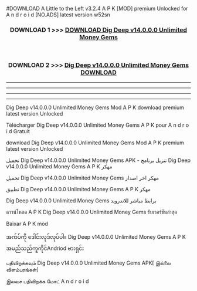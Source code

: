 #DOWNLOAD A Little to the Left v3.2.4 A P K [MOD] premium Unlocked for A n d r o i d [NO.ADS] latest version w52sn 



<div align="center">

<h3>DOWNLOAD 1 >>> <a href="https://downloadmod1.web.app/?judul=Dig Deep v14.0.0.0 Unlimited Money Gems ">DOWNLOAD Dig Deep v14.0.0.0 Unlimited Money Gems </a></h3><br>

<h3>DOWNLOAD 2 >>> <a href="https://downloadmod1.web.app/?judul=Dig Deep v14.0.0.0 Unlimited Money Gems ">Dig Deep v14.0.0.0 Unlimited Money Gems  DOWNLOAD </a></h3>

</div>


----------------------------------------------------------

----------------------------------------------------------

----------------------------------------------------------

----------------------------------------------------------


Dig Deep v14.0.0.0 Unlimited Money Gems  Mod A P K download premium latest version Unlocked

Télécharger Dig Deep v14.0.0.0 Unlimited Money Gems  A P K pour A n d r o i d Gratuit

download Dig Deep v14.0.0.0 Unlimited Money Gems  Mod A P K premium latest version Unlocked

تحميل Dig Deep v14.0.0.0 Unlimited Money Gems  APK - تنزيل برنامج Dig Deep v14.0.0.0 Unlimited Money Gems  A P K مهكر

تحميل Dig Deep v14.0.0.0 Unlimited Money Gems  مهكر اخر اصدار

تطبيق Dig Deep v14.0.0.0 Unlimited Money Gems  A P K مهكر

Dig Deep v14.0.0.0 Unlimited Money Gems  برابط مباشر للاندرويد

ดาวน์โหลด A P K Dig Deep v14.0.0.0 Unlimited Money Gems  รับเวอร์ชันล่าสุด

Baixar A P K mod

အက်ပ်ကို ဒေါင်းလုဒ်လုပ်ပါ။ Dig Deep v14.0.0.0 Unlimited Money Gems  A P K အမည်သည်ကူကိုင်Andriod ဗားရှင်း

பதிவிறக்கவும் Dig Deep v14.0.0.0 Unlimited Money Gems  APK[ இல்லை விளம்பரங்கள்] 
 
இலவச பதிவிறக்க மோட் A n d r o i d



